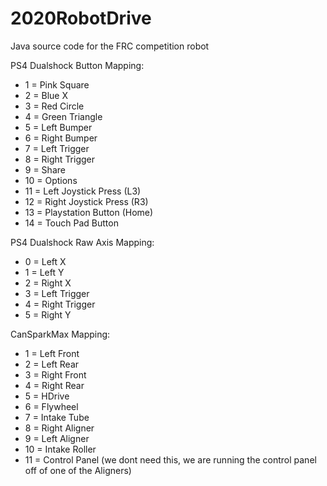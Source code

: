 # 2020RobotDrive
Java source code for the FRC competition robot

PS4 Dualshock Button Mapping:
* 1 = Pink Square
* 2 = Blue X
* 3 = Red Circle
* 4 = Green Triangle
* 5 = Left Bumper
* 6 = Right Bumper
* 7 = Left Trigger
* 8 = Right Trigger
* 9 = Share
* 10 = Options
* 11 = Left Joystick Press (L3)
* 12 = Right Joystick Press (R3)
* 13 = Playstation Button (Home)
* 14 = Touch Pad Button

PS4 Dualshock Raw Axis Mapping:
* 0 = Left X
* 1 = Left Y
* 2 = Right X
* 3 = Left Trigger
* 4 = Right Trigger
* 5 = Right Y

CanSparkMax Mapping:
* 1 = Left Front
* 2 = Left Rear
* 3 = Right Front
* 4 = Right Rear
* 5 = HDrive
* 6 = Flywheel
* 7 = Intake Tube
* 8 = Right Aligner
* 9 = Left Aligner
* 10 = Intake Roller
* 11 = Control Panel (we dont need this, we are running the control panel off of one of the Aligners)